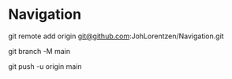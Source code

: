 # Navigation

git remote add origin git@github.com:JohLorentzen/Navigation.git

git branch -M main

git push -u origin main
